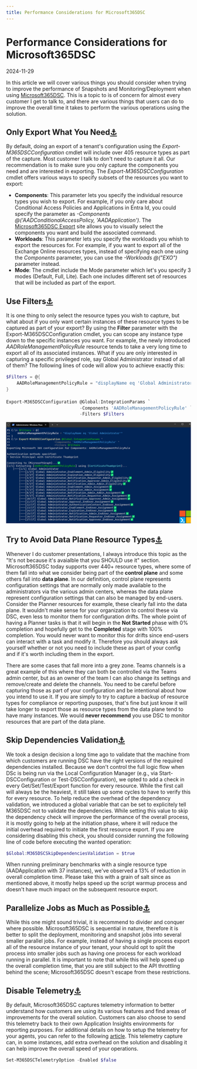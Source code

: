 ```yaml
---
title: Performance Considerations for Microsoft365DSC
---
```


<h1 class="blog-title">Performance Considerations for Microsoft365DSC</h1>
<div class="article-date">2024-11-29</div>

<p>In this article we will cover various things you should consider when trying to improve the performance of Snapshots and Monitoring/Deployment when using <a href="https://Microsoft365DSc.com">Microsoft365DSC</a>. This is a topic to is of concern for almost every customer I get to talk to, and there are various things that users can do to improve the overall time it takes to perform the various operations using the solution.</p>

<h2 id="noteverything">Only Export What You Need<a href="#noteverything" class="anchor">⚓</a></h2>
<p>By default, doing an export of a tenant's configuration using the <em>Export-M365DSCConfiguration</em> cmdlet will include over 405 resource types as part of the capture. Most customer I talk to don't need to capture it all. Our recommendation is to make sure you only capture the components you need and are interested in exporting. The <em>Export-M365DSCConfiguration</em> cmdlet offers various ways to specify subsets of the resources you want to export:</p>

<ul>
<li><strong>Components</strong>: This parameter lets you specify the individual resource types you wish to export. For example, if you only care about Conditional Access Policies and Applications in Entra Id, you could specify the parameter as <em>-Components @('AADConditionalAccessPolicy, 'AADApplication')</em>. The <a href="https://export.microsoft365dsc.com">Microsoft365DSC Export</a> site allows you to visually select the components you want and build the associated command.</li>
<li><strong>Workloads</strong>: This parameter lets you specify the workloads you whish to export the resources for. For example, if you want to export all of the Exchange Online resources types, instead of specifying each one using the <em>Components</em> parameter, you can use the <em>-Workloads @("EXO")</em> parameter instead.</li>
<li><strong>Mode</strong>: The cmdlet include the Mode parameter which let's you specify 3 modes (Default, Full, Lite). Each one includes different set of resources that will be included as part of the export.</li>
</ul>

<h2 id="exportfilters">Use Filters<a href="#exportfilters" class="anchor">⚓</a></h2>
<p>It is one thing to only select the resource types you wish to capture, but what about if you only want certain instances of these resource types to be captured as part of your export? By using the <strong>Filter</strong> parameter with the Export-M365DSCConfiguration cmdlet, you can scope any instance type down to the specific instances you want. For example, the newly introduced <em>AADRoleManagementPolicyRule</em> resource tends to take a very long time to export all of its associated instances. What if you are only interested in capturing a specific privileged role, say Global Administrator instead of all of them? The following lines of code will allow you to achieve exactly this:</p>

``` powershell
$Filters = @{
    AADRoleManagementPolicyRule = "displayName eq 'Global Administrator' "
}

Export-M365DSCConfiguration @Global:IntegrationParams `
                            -Components 'AADRoleManagementPolicyRule' `
                            -Filters $Filters
```
<img src="/blog/posts/2024/m365dsc-performance-considerations/images/filters.png" alt="Using filters when exporting a tenant's existing configuration." />

<h2 id="controlplane">Try to Avoid Data Plane Resource Types<a href="#controlplane" class="anchor">⚓</a></h2>
<p>Whenever I do customer presentations, I always introduce this topic as the "It's not because it's avaialble that you SHOULD use it" section. Microsoft365DSC today supports over 440+ resource types, where some of them fall into what we consider being part of the <strong>control plane</strong> and some others fall into <strong>data plane</strong>. In our definition, control plane represents configuration settings that are normally only made available to the administrators via the various admin centers, whereas the data plane represent configuration settings that can also be managed by end-users. Consider the Planner resources for example, these clearly fall into the data plane. It wouldn't make sense for your organization to control these via DSC, even less to monitor them for configuration drifts. The whole point of having a Planner tasks is that it will begin in the <strong>Not Started</strong> phase with 0% completion and hopefully get to the <strong>Completed</strong> stage with 100% completion. You would never want to monitor this for drifts since end-users can interact with a task and modify it. Therefore you should always ask yourself whether or not you need to include these as part of your config and if it's worth including them in the export.</p>

<p>There are some cases that fall more into a grey zone. Teams channels is a great example of this where they can both be controlled via the Teams admin center, but as an owner of the team I can also change its settings and remove/create and delete the channels. You need to be careful before capturing those as part of your configuration and be intentional about how you intend to use it. If you are simply to try to capture a backup of resource types for compliance or reporting pusposes, that's fine but just know it will take longer to export those as resource types from the data plane tend to have many instances. We would <strong>never recommend</strong> you use DSC to monitor resources that are part of the data plane.</p>

<h2 id="skipdependencies">Skip Dependencies Validation<a href="#skipdependencies" class="anchor">⚓</a></h2>
<p>We took a design decision a long time ago to validate that the machine from which customers are running DSC have the right versions of the required dependencies installed. Because we don't control the full logic flow when DSc is being run via the Local Configuration Manager (e.g., via Start-DSCConfiguration or Test-DSCConfiguration), we opted to add a check in every Get/Set/Test/Export function for every resource. While the first call will always be the heaviest, it still takes up some cycles to have to verify this for every resource. To help reduce the overhead of the dependency validation, we introduced a global variable that can be set to explicitely tell M365DSC not to validate the dependencies. While setting this value to skip the dependency check will improve the performance of the overall process, it is mostly going to help at the initiation phase, where it will reduce the initial overhead required to initiate the first resource export. If you are considering disabling this check, you should consider running the following line of code before executing the wanted operation:</p>

``` powershell
$Global:M365DSCSkipDependenciesValidation = $true
```

<p>When running preliminary benchmarks with a single resource type (AADApplication with 37 instances), we've observed a 13% of reduction in overall completion time. Please take this with a grain of salt since as mentioned above, it mostly helps speed up the script warmup process and doesn't have much impact on the subsequent resource export.</p>

<h2 id="parallel">Parallelize Jobs as Much as Possible<a href="#parallel" class="anchor">⚓</a></h2>
<p>While this one might sound trivial, it is recommend to divider and conquer where possible. Microsoft365DSC is sequential in nature, therefore it is better to split the deployment, monitoring and snapshot jobs into several smaller parallel jobs. For example, instead of having a single process export all of the resource instance of your tenant, your should opt to split the process into smaller jobs such as having one process for each workload running in parallel. It is important to note that while this will help speed up the overall completion time, that you are still subject to the API throttling behind the scene; Microsoft365DSC doesn't escape from these restrictions.</p>

<h2 id="telemetry">Disable Telemetry<a href="#telemetry" class="anchor">⚓</a></h2>
<p>By default, Microsoft365DSC captures telemetry information to better understand how customers are using its various features and find areas of improvements for the overall solution. Customers can also choose to send this telemetry back to their own Application Insights environments for reporting purposes. For additional details on how to setup the telemetry for your agents, you can refer to the following <a href="https://microsoft365dsc.com/user-guide/get-started/telemetry/">article</a>. This telemetry capture can, in some instances, add extra overhead on the solution and disabling it can help improve the overall speed of your operations.</p>

``` powershell
Set-M365DSCTelemetryOption -Enabled $false
```

<script src="https://utteranc.es/client.js"
        repo="NikCharlebois/Nik-Charlebois.com"
        issue-term="pathname"
        label="Comment"
        theme="github-light"
        crossorigin="anonymous"
        async>
</script>